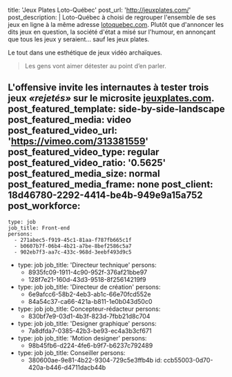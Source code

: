 title: 'Jeux Plates Loto-Québec'
post_url: 'http://jeuxplates.com/'
post_description: |
  Loto-Québec à choisi de regrouper l'ensemble de ses jeux en ligne à la même adresse [lotoquebec.com](https://portail.lotoquebec.com). Plutôt que d'annoncer les dits jeux en question, la société d'état a misé sur l'humour, en annonçant que tous les jeux y seraient... sauf les jeux plates. 
  
  Le tout dans une esthétique de jeux vidéo archaïques.
  > Les gens vont aimer détester au point d’en parler. 
  
  L'offensive invite les internautes à tester trois jeux _«rejetés»_ sur le microsite [jeuxplates.com](http://jeuxplates.com/).
post_featured_template: side-by-side-landscape
post_featured_media: video
post_featured_video_url: 'https://vimeo.com/313381559'
post_featured_video_type: regular
post_featured_video_ratio: '0.5625'
post_featured_media_size: normal
post_featured_media_frame: none
post_client: 18d46780-2292-4414-be4b-949e9a15a752
post_workforce:
  -
    type: job
    job_title: Front-end
    persons:
      - 271abec5-f919-45c1-81aa-f787fb665c1f
      - b0607b7f-06b4-4b21-a7be-8bef2586c5a7
      - 902eb7f3-aa7c-433c-968d-3eebf493d9c5
  -
    type: job
    job_title: 'Directeur technique'
    persons:
      - 8935fc09-1911-4c90-952f-376af21bbe97
      - 128f7e21-160d-43d3-9518-8f25614219f9
  -
    type: job
    job_title: 'Directeur de création'
    persons:
      - 6e9afcc6-58b2-4eb3-ab1c-66e70fcd552e
      - 84a54c37-ca66-421a-b811-1e0b043d50c0
  -
    type: job
    job_title: Concepteur-rédacteur
    persons:
      - 830bf7e9-03d1-4b3f-823d-7fbb21d8c704
  -
    type: job
    job_title: 'Designer graphique'
    persons:
      - 7a8dfda7-0385-42b3-be93-ec4a3b3cf671
  -
    type: job
    job_title: 'Motion designer'
    persons:
      - 98b45fb6-d224-4fe6-b9f7-b6237c792489
  -
    type: job
    job_title: Conseiller
    persons:
      - 380600ae-9e81-4b22-9304-729c5e3ffb4b
id: ccb55003-0d70-420a-b446-d4711dacb44b
